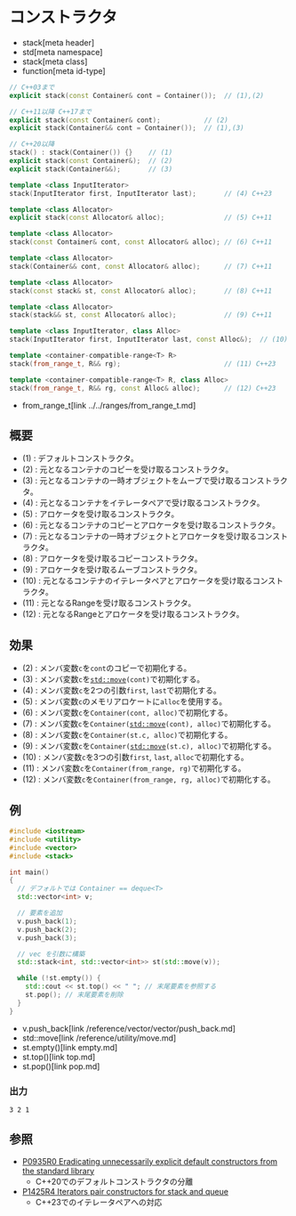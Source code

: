 # コンストラクタ
* stack[meta header]
* std[meta namespace]
* stack[meta class]
* function[meta id-type]

```cpp
// C++03まで
explicit stack(const Container& cont = Container());  // (1),(2)

// C++11以降 C++17まで
explicit stack(const Container& cont);           // (2)
explicit stack(Container&& cont = Container());  // (1),(3)

// C++20以降
stack() : stack(Container()) {}    // (1)
explicit stack(const Container&);  // (2)
explicit stack(Container&&);       // (3)

template <class InputIterator>
stack(InputIterator first, InputIterator last);       // (4) C++23

template <class Allocator>
explicit stack(const Allocator& alloc);               // (5) C++11

template <class Allocator>
stack(const Container& cont, const Allocator& alloc); // (6) C++11

template <class Allocator>
stack(Container&& cont, const Allocator& alloc);      // (7) C++11

template <class Allocator>
stack(const stack& st, const Allocator& alloc);       // (8) C++11

template <class Allocator>
stack(stack&& st, const Allocator& alloc);            // (9) C++11

template <class InputIterator, class Alloc>
stack(InputIterator first, InputIterator last, const Alloc&);  // (10) C++23

template <container-compatible-range<T> R>
stack(from_range_t, R&& rg);                          // (11) C++23

template <container-compatible-range<T> R, class Alloc>
stack(from_range_t, R&& rg, const Alloc& alloc);      // (12) C++23
```
* from_range_t[link ../../ranges/from_range_t.md]

## 概要
- (1) : デフォルトコンストラクタ。
- (2) : 元となるコンテナのコピーを受け取るコンストラクタ。
- (3) : 元となるコンテナの一時オブジェクトをムーブで受け取るコンストラクタ。
- (4) : 元となるコンテナをイテレータペアで受け取るコンストラクタ。
- (5) : アロケータを受け取るコンストラクタ。
- (6) : 元となるコンテナのコピーとアロケータを受け取るコンストラクタ。
- (7) : 元となるコンテナの一時オブジェクトとアロケータを受け取るコンストラクタ。
- (8) : アロケータを受け取るコピーコンストラクタ。
- (9) : アロケータを受け取るムーブコンストラクタ。
- (10) : 元となるコンテナのイテレータペアとアロケータを受け取るコンストラクタ。
- (11) : 元となるRangeを受け取るコンストラクタ。
- (12) : 元となるRangeとアロケータを受け取るコンストラクタ。


## 効果
- (2) : メンバ変数`c`を`cont`のコピーで初期化する。
- (3) : メンバ変数`c`を[`std::move`](/reference/utility/move.md)`(cont)`で初期化する。
- (4) : メンバ変数`c`を2つの引数`first`, `last`で初期化する。
- (5) : メンバ変数`c`のメモリアロケートに`alloc`を使用する。
- (6) : メンバ変数`c`を`Container(cont, alloc)`で初期化する。
- (7) : メンバ変数`c`を`Container(`[`std::move`](/reference/utility/move.md)`(cont), alloc)`で初期化する。
- (8) : メンバ変数`c`を`Container(st.c, alloc)`で初期化する。
- (9) : メンバ変数`c`を`Container(`[`std::move`](/reference/utility/move.md)`(st.c), alloc)`で初期化する。
- (10) : メンバ変数`c`を3つの引数`first`, `last`, `alloc`で初期化する。
- (11) : メンバ変数`c`を`Container(from_range, rg)`で初期化する。
- (12) : メンバ変数`c`を`Container(from_range, rg, alloc)`で初期化する。


## 例
```cpp example
#include <iostream>
#include <utility>
#include <vector>
#include <stack>

int main()
{
  // デフォルトでは Container == deque<T>
  std::vector<int> v;

  // 要素を追加
  v.push_back(1);
  v.push_back(2);
  v.push_back(3);

  // vec を引数に構築
  std::stack<int, std::vector<int>> st(std::move(v));

  while (!st.empty()) {
    std::cout << st.top() << " "; // 末尾要素を参照する
    st.pop(); // 末尾要素を削除
  }
}
```
* v.push_back[link /reference/vector/vector/push_back.md]
* std::move[link /reference/utility/move.md]
* st.empty()[link empty.md]
* st.top()[link top.md]
* st.pop()[link pop.md]

### 出力
```
3 2 1 
```

## 参照
- [P0935R0 Eradicating unnecessarily explicit default constructors from the standard library](http://www.open-std.org/jtc1/sc22/wg21/docs/papers/2018/p0935r0.html)
    - C++20でのデフォルトコンストラクタの分離
- [P1425R4 Iterators pair constructors for stack and queue](http://www.open-std.org/jtc1/sc22/wg21/docs/papers/2021/p1425r4.pdf)
    - C++23でのイテレータペアへの対応
